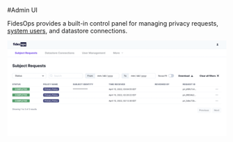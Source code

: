 #Admin UI

FidesOps provides a built-in control panel for managing privacy requests, [system users](user_management.md), and datastore connections.

![admin ui](../img/admin_ui/admin_ui.png)
